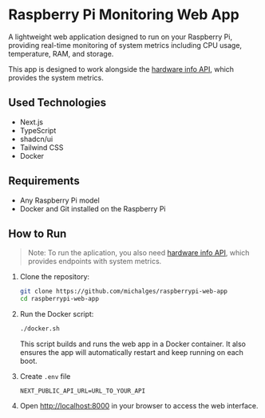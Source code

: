 # Raspberry Pi Monitoring Web App

A lightweight web application designed to run on your Raspberry Pi, providing real-time monitoring of system metrics including CPU usage, temperature, RAM, and storage.

This app is designed to work alongside the [hardware info API](https://github.com/michalges/raspberrypi-hardware-info-api), which provides the system metrics.

## Used Technologies

- Next.js
- TypeScript
- shadcn/ui
- Tailwind CSS
- Docker

## Requirements

- Any Raspberry Pi model
- Docker and Git installed on the Raspberry Pi

## How to Run

> Note: To run the aplication, you also need [hardware info API](https://github.com/michalges/raspberrypi-hardware-info-api), which provides endpoints with system metrics.

1. Clone the repository:

    ```bash
    git clone https://github.com/michalges/raspberrypi-web-app
    cd raspberrypi-web-app
    ```

2. Run the Docker script:

    ```bash
    ./docker.sh
    ```

    This script builds and runs the web app in a Docker container. It also ensures the app will automatically restart and keep running on each boot.

3. Create `.env` file

    ```env
    NEXT_PUBLIC_API_URL=URL_TO_YOUR_API
    ```

4. Open [http://localhost:8000](http://localhost:8000) in your browser to access the web interface.
